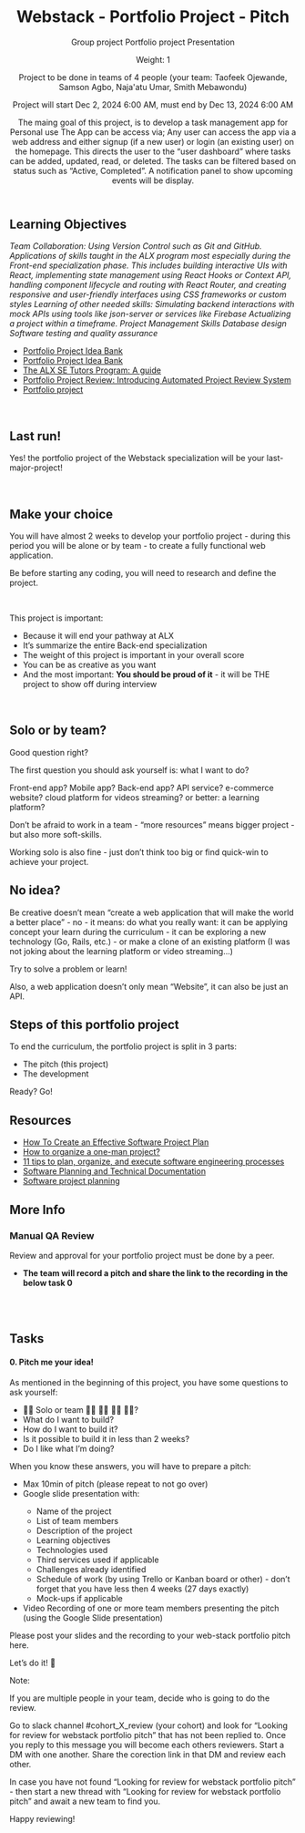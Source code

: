 <!DOCTYPE html>
<html lang="en" dir="ltr">
    <head>
        <meta charset="utf-8">
    </head>
    <body>
        <header>
            <h1>Webstack - Portfolio Project - Pitch</h1>
            <div>
                <span>Group project </span>
                <span>Portfolio project </span>
                <span>Presentation </span>
            </div>
            <div>
                <p>Weight: 1</p>
                <p>Project to be done in teams of 4 people (your team: Taofeek Ojewande, Samson Agbo, Naja'atu Umar, Smith Mebawondu)</p>
                <p> Project will start Dec 2, 2024 6:00 AM, must end by Dec 13, 2024 6:00 AM</p>
                <p>The maing goal of this project, is to develop a task management app for Personal use The App can be access via;
Any user can access the app via a web address and either signup (if a new user) or login (an existing user) on the homepage.
This directs the user to the “user dashboard” where tasks can be added, updated, read, or deleted. 
The tasks can be filtered based on status such as “Active, Completed”. 
A notification panel to show upcoming events will be display.
 </p>
            </div>
        </header>
        <main>
            <h2>Learning Objectives</h2>
            <p><em>Team Collaboration: Using Version Control such as Git and GitHub.
Applications of skills taught in the ALX program most especially during the Front-end specialization phase. This includes building interactive UIs with React, implementing state management using React Hooks or Context API, handling component lifecycle and routing with React Router, and creating responsive and user-friendly interfaces using CSS frameworks or custom styles
Learning of other needed skills: Simulating backend interactions with mock APIs using tools like json-server or services like Firebase
Actualizing a project within a timeframe.
Project Management Skills
Database design
Software testing and quality assurance
</em></p>
            <ul>
                <li><a href="https://intranet.alxswe.com/concepts/102160">Portfolio Project Idea Bank</a></li>
                <li><a href="https://intranet.alxswe.com/concepts/102161">Portfolio Project Idea Bank</a></li>
                <li><a href="https://intranet.alxswe.com/concepts/107371">The ALX SE Tutors Program: A guide</a></li>
                <li><a href="https://intranet.alxswe.com/concepts/107416">Portfolio Project Review: Introducing Automated Project Review System</a></li>
                <li><a href="https://intranet.alxswe.com/concepts/548">Portfolio project</a></li>
            </ul>
            <br>
            <h2>Last run!</h2>
            <p>Yes! the portfolio project of the Webstack specialization will be your last-major-project!</p>
            <br>
            <h2>Make your choice</h2>
            <p>You will have almost 2 weeks to develop your portfolio project - during this period you will be alone or by team - to create a fully functional web application.</p>
            <p>Be before starting any coding, you will need to research and define the project.</p>
            <br>
            <p>This project is important:</p>
            <ul>
                <li>Because it will end your pathway at ALX</li>
                <li>It’s summarize the entire Back-end specialization</li>
                <li>The weight of this project is important in your overall score</li>
                <li>You can be as creative as you want</li>
                <li>And the most important: <strong>You should be proud of it</strong> - it will be THE project to show off during interview</li>
            </ul>
            <br>
            <h2>Solo or by team?</h2>
            <p>Good question right?</p>
            <p>The first question you should ask yourself is: what I want to do?</p>
            <p>Front-end app? Mobile app? Back-end app? API service? e-commerce website? cloud platform for videos streaming? or better: a learning platform?</p>
            <p>Don’t be afraid to work in a team - “more resources” means bigger project - but also more soft-skills.</p>
            <p>Working solo is also fine - just don’t think too big or find quick-win to achieve your project.</p>
            <h2>No idea?</h2>
            <p>Be creative doesn’t mean “create a web application that will make the world a better place” - no - it means: do what you really want: it can be applying concept your learn during the curriculum - it can be exploring a new technology (Go, Rails, etc.) - or make a clone of an existing platform (I was not joking about the learning platform or video streaming…)</p>
            <p>Try to solve a problem or learn!</p>
            <p>Also, a web application doesn’t only mean “Website”, it can also be just an API.</p>
            <h2>Steps of this portfolio project</h2>
            <p>To end the curriculum, the portfolio project is split in 3 parts:</p>
            <ul>
                <li>The pitch (this project)</li>
                <li>The development</li>
            </ul>
            <p>Ready? Go!</p>
            <h2>Resources</h2>
            <ul>
                <li><a href="https://intranet.alxswe.com/rltoken/IGqvZnIazd4TmRTiE8rvHg">How To Create an Effective Software Project Plan</a></li>
                <li><a href="https://intranet.alxswe.com/rltoken/I-6k7FO1Yr0fKHTicGI6Hw">How to organize a one-man project?</a></li>
                <li><a href="https://intranet.alxswe.com/rltoken/pqidk_1E5xNLB0HJ5HzTPg">11 tips to plan, organize, and execute software engineering processes</a></li>
                <li><a href="https://intranet.alxswe.com/rltoken/lmzex7kBBlhOoEWVPHhnfA">Software Planning and Technical Documentation</a></li>
                <li><a href="https://intranet.alxswe.com/rltoken/ZAAwiGMcXGRczl8vbOiiDw">Software project planning</a></li>
            </ul>
            <h2>More Info</h2>
            <h3>Manual QA Review</h3>
            <p>Review and approval for your portfolio project must be done by a peer.</p>
            <ul>
                <li><strong>The team will record a pitch and share the link to the recording in the below task 0</strong></li>
            </ul>
            <br>
            <br>
            <h2>Tasks</h2>
            <h4>0. Pitch me your idea!</h4>
            <p>As mentioned in the beginning of this project, you have some questions to ask yourself:</p>
            <ul>
               <li>👨‍💻 Solo or team 👩‍💻 👨‍💻 👩‍💻 👨‍💻?</li>
               <li>What do I want to build?</li>
               <li>How do I want to build it?</li>
               <li>Is it possible to build it in less than 2 weeks?</li>
               <li>Do I like what I’m doing? </li>
            </ul>
            <p>When you know these answers, you will have to prepare a pitch:</p>
            <ul>
                <li>Max 10min of pitch (please repeat to not go over)</li>
                <li>Google slide presentation with:</li>
                <ul>
                    <li>Name of the project</li>
                    <li>List of team members</li>
                    <li>Description of the project</li>
                    <li>Learning objectives</li>
                    <li>Technologies used</li>
                    <li>Third services used if applicable</li>
                    <li>Challenges already identified</li>
                    <li>Schedule of work (by using Trello or Kanban board or other) - don’t forget that you have less then 4 weeks (27 days exactly)</li>
                    <li>Mock-ups if applicable</li>
                </ul>
                <li>Video Recording of one or more team members presenting the pitch (using the Google Slide presentation)</li>
            </ul>
            <p>Please post your slides and the recording to your web-stack portfolio pitch here.</p>
            <p>Let’s do it! 💪</p>
            <p>Note:</p>
            <p>If you are multiple people in your team, decide who is going to do the review.</p>
            <p>Go to slack channel #cohort_X_review (your cohort) and look for “Looking for review for webstack portfolio pitch” that has not been replied to. Once you reply to this message you will become each others reviewers. Start a DM with one another. Share the corection link in that DM and review each other.</p>
            <p>In case you have not found “Looking for review for webstack portfolio pitch” - then start a new thread with “Looking for review for webstack portfolio pitch” and await a new team to find you.</p>
            <p>Happy reviewing!</p>
        </main>
    </body>
</html>
